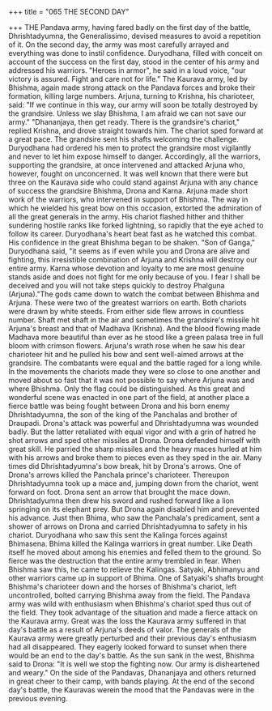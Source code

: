 +++
title = "065 THE SECOND DAY"

+++
THE Pandava army, having fared badly
on the first day of the battle,
Dhrishtadyumna,
the
Generalissimo,
devised measures to avoid a repetition of
it. On the second day, the army was most
carefully arrayed and everything was done
to instil confidence.
Duryodhana, filled with conceit on
account of the success on the first day,
stood in the center of his army and
addressed his warriors.
"Heroes in armor", he said in a loud voice,
"our victory is assured. Fight and care not
for life."
The Kaurava army, led by Bhishma, again
made strong attack on the Pandava forces
and broke their formation, killing large
numbers.
Arjuna, turning to Krishna, his charioteer,
said: "If we continue in this way, our army
will soon be totally destroyed by the
grandsire. Unless we slay Bhishma, I am
afraid we can not save our army."
"Dhananjaya, then get ready. There is the
grandsire's chariot," replied Krishna, and
drove straight towards him.
The chariot sped forward at a great pace.
The grandsire sent his shafts welcoming
the challenge. Duryodhana had ordered
his men to protect the grandsire most
vigilantly and never to let him expose
himself to danger.
Accordingly, all the warriors, supporting
the grandsire, at once intervened and
attacked Arjuna who, however, fought on
unconcerned.
It was well known that there were but
three on the Kaurava side who could stand
against Arjuna with any chance of success
the grandsire Bhishma, Drona and Karna.
Arjuna made short work of the warriors,
who intervened in support of Bhishma.
The way in which he wielded his great
bow on this occasion, extorted the
admiration of all the great generals in the
army. His chariot flashed hither and
thither sundering hostile ranks like forked
lightning, so rapidly that the eye ached to
follow its career.
Duryodhana's heart beat fast as he
watched this combat. His confidence in
the great Bhishma began to be shaken.
"Son of Ganga," Duryodhana said, "it
seems as if even while you and Drona are
alive
and fighting, this irresistible
combination of Arjuna and Krishna will
destroy our entire army. Karna whose
devotion and loyalty to me are most
genuine stands aside and does not fight for
me only because of you. I fear I shall be
deceived and you will not take steps
quickly to destroy Phalguna (Arjuna)."The gods came down to watch the combat
between Bhishma and Arjuna. These were
two of the greatest warriors on earth. Both
chariots were drawn by white steeds.
From either side flew arrows in countless
number. Shaft met shaft in the air and
sometimes the grandsire's missile hit
Arjuna's breast and that of Madhava
(Krishna). And the blood flowing made
Madhava more beautiful than ever as he
stood like a green palasa tree in full bloom
with crimson flowers.
Arjuna's wrath rose when he saw his dear
charioteer hit and he pulled his bow and
sent well-aimed arrows at the grandsire.
The combatants were equal and the battle
raged for a long while.
In the movements the chariots made they
were so close to one another and moved
about so fast that it was not possible to say
where Arjuna was and where Bhishma.
Only the flag could be distinguished.
As this great and wonderful scene was
enacted in one part of the field, at another
place a fierce battle was being fought
between Drona and his born enemy
Dhrishtadyumna, the son of the king of
the Panchalas and brother of Draupadi.
Drona's attack was powerful and
Dhrishtadyumna was wounded badly. But
the latter retaliated with equal vigor and
with a grin of hatred he shot arrows and
sped other missiles at Drona.
Drona defended himself with great skill.
He parried the sharp missiles and the
heavy maces hurled at him with his
arrows and broke them to pieces even as
they sped in the air.
Many times did Dhrishtadyumna's bow
break, hit by Drona's arrows. One of
Drona's arrows killed the Panchala
prince's
charioteer.
Thereupon
Dhrishtadyumna took up a mace and,
jumping down from the chariot, went
forward on foot.
Drona sent an arrow that brought the mace
down. Dhrishtadyumna then drew his
sword and rushed forward like a lion
springing on its elephant prey. But Drona
again disabled him and prevented his
advance.
Just then Bhima, who saw the Panchala's
predicament, sent a shower of arrows on
Drona and carried Dhrishtadyumna to
safety in his chariot.
Duryodhana who saw this sent the
Kalinga forces against Bhimasena. Bhima
killed the Kalinga warriors in great
number. Like Death itself he moved about
among his enemies and felled them to the
ground. So fierce was the destruction that
the entire army trembled in fear.
When Bhishma saw this, he came to
relieve the Kalingas. Satyaki, Abhimanyu
and other warriors came up in support of
Bhima. One of Satyaki's shafts brought
Bhishma's charioteer down and the horses
of Bhishma's chariot, left uncontrolled,
bolted carrying Bhishma away from the
field.
The Pandava army was wild with
enthusiasm when Bhishma's chariot sped
thus out of the field. They took advantage
of the situation and made a fierce attack
on the Kaurava army.
Great was the loss the Kaurava army
suffered in that day's battle as a result of
Arjuna's deeds of valor. The generals of
the Kaurava army were greatly perturbed
and their previous day's enthusiasm had
all disappeared.
They eagerly looked forward to sunset
when there would be an end to the day's
battle. As the sun sank in the west,
Bhishma said to Drona: "It is well we stop
the fighting now. Our army is
disheartened and weary."
On the side of the Pandavas, Dhananjaya
and others returned in great cheer to their
camp, with bands playing. At the end of
the second day's battle, the Kauravas werein the mood that the Pandavas were in the
previous evening.